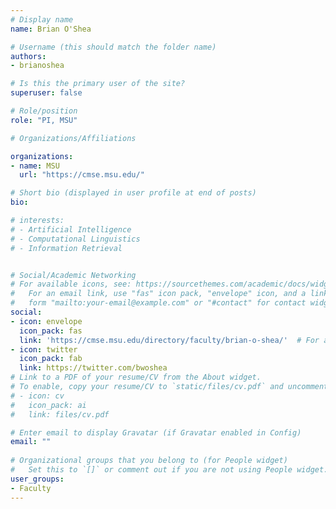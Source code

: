 ```yaml
---
# Display name
name: Brian O'Shea

# Username (this should match the folder name)
authors:
- brianoshea

# Is this the primary user of the site?
superuser: false

# Role/position
role: "PI, MSU"

# Organizations/Affiliations

organizations:
- name: MSU
  url: "https://cmse.msu.edu/"

# Short bio (displayed in user profile at end of posts)
bio: 

# interests:
# - Artificial Intelligence
# - Computational Linguistics
# - Information Retrieval


# Social/Academic Networking
# For available icons, see: https://sourcethemes.com/academic/docs/widgets/#icons
#   For an email link, use "fas" icon pack, "envelope" icon, and a link in the
#   form "mailto:your-email@example.com" or "#contact" for contact widget.
social:
- icon: envelope
  icon_pack: fas
  link: 'https://cmse.msu.edu/directory/faculty/brian-o-shea/'  # For a direct email link, use "mailto:test@example.org".
- icon: twitter
  icon_pack: fab
  link: https://twitter.com/bwoshea
# Link to a PDF of your resume/CV from the About widget.
# To enable, copy your resume/CV to `static/files/cv.pdf` and uncomment the lines below.  
# - icon: cv
#   icon_pack: ai
#   link: files/cv.pdf

# Enter email to display Gravatar (if Gravatar enabled in Config)
email: ""
  
# Organizational groups that you belong to (for People widget)
#   Set this to `[]` or comment out if you are not using People widget.  
user_groups:
- Faculty
---
```

